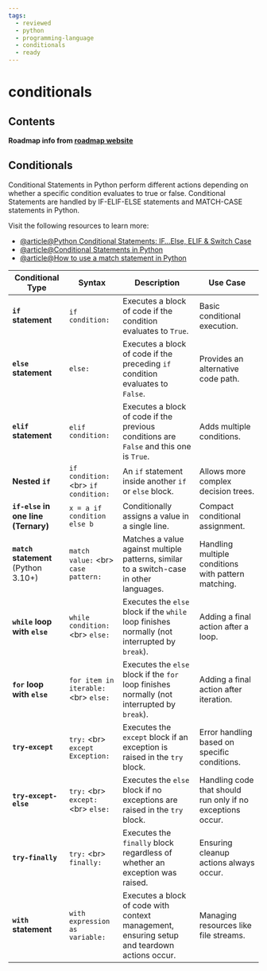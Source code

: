 ```yaml
---
tags:
  - reviewed
  - python
  - programming-language
  - conditionals
  - ready
---
```

# conditionals

## Contents

__Roadmap info from [roadmap website](https://roadmap.sh/python/python-basics/conditionals)__

## Conditionals

Conditional Statements in Python perform different actions depending on whether a specific condition evaluates to true or false. Conditional Statements are handled by IF-ELIF-ELSE statements and MATCH-CASE statements in Python.

Visit the following resources to learn more:

- [@article@Python Conditional Statements: IF…Else, ELIF & Switch Case](https://www.guru99.com/if-loop-python-conditional-structures.html)
- [@article@Conditional Statements in Python](https://realpython.com/python-conditional-statements/)
- [@article@How to use a match statement in Python](https://learnpython.com/blog/python-match-case-statement/)

| Conditional Type                     | Syntax                               | Description                                                                                   | Use Case                                                   |
| ------------------------------------ | ------------------------------------ | --------------------------------------------------------------------------------------------- | ---------------------------------------------------------- |
| __`if` statement__                   | `if condition:`                      | Executes a block of code if the condition evaluates to `True`.                                | Basic conditional execution.                               |
| __`else` statement__                 | `else:`                              | Executes a block of code if the preceding `if` condition evaluates to `False`.                | Provides an alternative code path.                         |
| __`elif` statement__                 | `elif condition:`                    | Executes a block of code if the previous conditions are `False` and this one is `True`.       | Adds multiple conditions.                                  |
| __Nested `if`__                      | `if condition:` <br\> `if condition:` | An `if` statement inside another `if` or `else` block.                                        | Allows more complex decision trees.                        |
| __`if-else` in one line (Ternary)__  | `x = a if condition else b`          | Conditionally assigns a value in a single line.                                               | Compact conditional assignment.                            |
| __`match` statement__ (Python 3.10+) | `match value:` <br\> `case pattern:`  | Matches a value against multiple patterns, similar to a switch-case in other languages.       | Handling multiple conditions with pattern matching.        |
| __`while` loop with `else`__         | `while condition:` <br\> `else:`      | Executes the `else` block if the `while` loop finishes normally (not interrupted by `break`). | Adding a final action after a loop.                        |
| __`for` loop with `else`__           | `for item in iterable:` <br\> `else:` | Executes the `else` block if the `for` loop finishes normally (not interrupted by `break`).   | Adding a final action after iteration.                     |
| __`try-except`__                     | `try:` <br\> `except Exception:`      | Executes the `except` block if an exception is raised in the `try` block.                     | Error handling based on specific conditions.               |
| __`try-except-else`__                | `try:` <br\> `except:` <br\> `else:`   | Executes the `else` block if no exceptions are raised in the `try` block.                     | Handling code that should run only if no exceptions occur. |
| __`try-finally`__                    | `try:` <br\> `finally:`               | Executes the `finally` block regardless of whether an exception was raised.                   | Ensuring cleanup actions always occur.                     |
| __`with` statement__                 | `with expression as variable:`       | Executes a block of code with context management, ensuring setup and teardown actions occur.  | Managing resources like file streams.                      |
